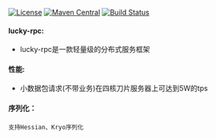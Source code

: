 [![License](https://img.shields.io/badge/License-Apache%202.0-blue.svg)](https://github.com/fengjiachun/Jupiter/blob/master/LICENSE)
[![Maven Central](https://img.shields.io/maven-central/v/org.jupiter-rpc/jupiter.svg?label=Maven%20Central)](http://search.maven.org/#search%7Cga%7C1%7Cg%3A%22org.jupiter-rpc%22%20AND%20jupiter)
[![Build Status](https://travis-ci.org/fengjiachun/Jupiter.svg?branch=master)](https://travis-ci.org/fengjiachun/Jupiter)

#### lucky-rpc:
- lucky-rpc是一款轻量级的分布式服务框架


#### 性能:
- 小数据包请求(不带业务)在四核刀片服务器上可达到5W的tps


#### 序列化：
    支持Hessian、Kryo序列化
